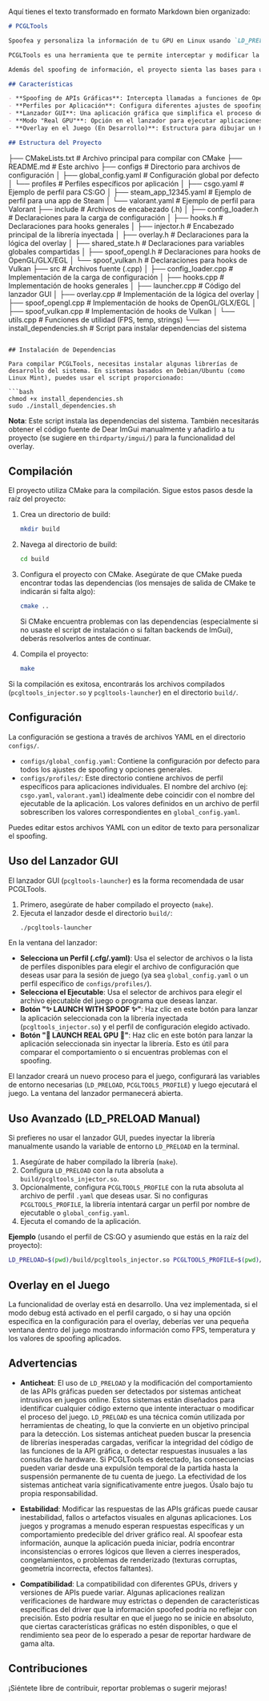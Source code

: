 Aquí tienes el texto transformado en formato Markdown bien organizado:

```markdown
# PCGLTools

Spoofea y personaliza la información de tu GPU en Linux usando `LD_PRELOAD` y un lanzador GUI.

PCGLTools es una herramienta que te permite interceptar y modificar la información que las aplicaciones obtienen sobre tu tarjeta gráfica (nombre, fabricante, VRAM, versiones de API, extensiones) en sistemas Linux. Utiliza la técnica de inyección de librerías (`LD_PRELOAD`) y proporciona una interfaz gráfica para facilitar la gestión de perfiles de configuración por aplicación.

Además del spoofing de información, el proyecto sienta las bases para un overlay en el juego que muestre datos en tiempo real y la configuración de spoofing activa.

## Características

- **Spoofing de APIs Gráficas**: Intercepta llamadas a funciones de OpenGL, GLX, EGL y Vulkan para modificar la información reportada sobre la GPU.
- **Perfiles por Aplicación**: Configura diferentes ajustes de spoofing (nombre, VRAM, versiones, extensiones) para cada juego o aplicación usando archivos de configuración YAML.
- **Lanzador GUI**: Una aplicación gráfica que simplifica el proceso de seleccionar perfiles y ejecutar programas con la inyección de la librería activada.
- **Modo "Real GPU"**: Opción en el lanzador para ejecutar aplicaciones sin inyección, mostrando la información real de tu hardware.
- **Overlay en el Juego (En Desarrollo)**: Estructura para dibujar un HUD dentro de las aplicaciones que muestre FPS, temperatura e información de spoofing.

## Estructura del Proyecto

```
├── CMakeLists.txt             # Archivo principal para compilar con CMake
├── README.md                  # Este archivo
├── configs                    # Directorio para archivos de configuración
│   ├── global_config.yaml     # Configuración global por defecto
│   └── profiles               # Perfiles específicos por aplicación
│       ├── csgo.yaml          # Ejemplo de perfil para CS:GO
│       ├── steam_app_12345.yaml # Ejemplo de perfil para una app de Steam
│       └── valorant.yaml      # Ejemplo de perfil para Valorant
├── include                    # Archivos de encabezado (.h)
│   ├── config_loader.h        # Declaraciones para la carga de configuración
│   ├── hooks.h                # Declaraciones para hooks generales
│   ├── injector.h             # Encabezado principal de la librería inyectada
│   ├── overlay.h              # Declaraciones para la lógica del overlay
│   ├── shared_state.h         # Declaraciones para variables globales compartidas
│   ├── spoof_opengl.h         # Declaraciones para hooks de OpenGL/GLX/EGL
│   └── spoof_vulkan.h         # Declaraciones para hooks de Vulkan
├── src                        # Archivos fuente (.cpp)
│   ├── config_loader.cpp      # Implementación de la carga de configuración
│   ├── hooks.cpp              # Implementación de hooks generales
│   ├── launcher.cpp           # Código del lanzador GUI
│   ├── overlay.cpp            # Implementación de la lógica del overlay
│   ├── spoof_opengl.cpp       # Implementación de hooks de OpenGL/GLX/EGL
│   ├── spoof_vulkan.cpp       # Implementación de hooks de Vulkan
│   └── utils.cpp              # Funciones de utilidad (FPS, temp, strings)
└── install_dependencies.sh    # Script para instalar dependencias del sistema
```

## Instalación de Dependencias

Para compilar PCGLTools, necesitas instalar algunas librerías de desarrollo del sistema. En sistemas basados en Debian/Ubuntu (como Linux Mint), puedes usar el script proporcionado:

```bash
chmod +x install_dependencies.sh
sudo ./install_dependencies.sh
```

**Nota**: Este script instala las dependencias del sistema. También necesitarás obtener el código fuente de Dear ImGui manualmente y añadirlo a tu proyecto (se sugiere en `thirdparty/imgui/`) para la funcionalidad del overlay.

## Compilación

El proyecto utiliza CMake para la compilación. Sigue estos pasos desde la raíz del proyecto:

1. Crea un directorio de build:
   ```bash
   mkdir build
   ```

2. Navega al directorio de build:
   ```bash
   cd build
   ```

3. Configura el proyecto con CMake. Asegúrate de que CMake pueda encontrar todas las dependencias (los mensajes de salida de CMake te indicarán si falta algo):
   ```bash
   cmake ..
   ```

   Si CMake encuentra problemas con las dependencias (especialmente si no usaste el script de instalación o si faltan backends de ImGui), deberás resolverlos antes de continuar.

4. Compila el proyecto:
   ```bash
   make
   ```

Si la compilación es exitosa, encontrarás los archivos compilados (`pcgltools_injector.so` y `pcgltools-launcher`) en el directorio `build/`.

## Configuración

La configuración se gestiona a través de archivos YAML en el directorio `configs/`.

- `configs/global_config.yaml`: Contiene la configuración por defecto para todos los ajustes de spoofing y opciones generales.
- `configs/profiles/`: Este directorio contiene archivos de perfil específicos para aplicaciones individuales. El nombre del archivo (ej: `csgo.yaml`, `valorant.yaml`) idealmente debe coincidir con el nombre del ejecutable de la aplicación. Los valores definidos en un archivo de perfil sobrescriben los valores correspondientes en `global_config.yaml`.

Puedes editar estos archivos YAML con un editor de texto para personalizar el spoofing.

## Uso del Lanzador GUI

El lanzador GUI (`pcgltools-launcher`) es la forma recomendada de usar PCGLTools.

1. Primero, asegúrate de haber compilado el proyecto (`make`).
2. Ejecuta el lanzador desde el directorio `build/`:
   ```bash
   ./pcgltools-launcher
   ```

En la ventana del lanzador:

- **Selecciona un Perfil (.cfg/.yaml)**: Usa el selector de archivos o la lista de perfiles disponibles para elegir el archivo de configuración que deseas usar para la sesión de juego (ya sea `global_config.yaml` o un perfil específico de `configs/profiles/`).
- **Selecciona el Ejecutable**: Usa el selector de archivos para elegir el archivo ejecutable del juego o programa que deseas lanzar.
- **Botón "✨ LAUNCH WITH SPOOF ✨"**: Haz clic en este botón para lanzar la aplicación seleccionada con la librería inyectada (`pcgltools_injector.so`) y el perfil de configuración elegido activado.
- **Botón "🔵 LAUNCH REAL GPU 🔵"**: Haz clic en este botón para lanzar la aplicación seleccionada sin inyectar la librería. Esto es útil para comparar el comportamiento o si encuentras problemas con el spoofing.

El lanzador creará un nuevo proceso para el juego, configurará las variables de entorno necesarias (`LD_PRELOAD`, `PCGLTOOLS_PROFILE`) y luego ejecutará el juego. La ventana del lanzador permanecerá abierta.

## Uso Avanzado (LD_PRELOAD Manual)

Si prefieres no usar el lanzador GUI, puedes inyectar la librería manualmente usando la variable de entorno `LD_PRELOAD` en la terminal.

1. Asegúrate de haber compilado la librería (`make`).
2. Configura `LD_PRELOAD` con la ruta absoluta a `build/pcgltools_injector.so`.
3. Opcionalmente, configura `PCGLTOOLS_PROFILE` con la ruta absoluta al archivo de perfil `.yaml` que deseas usar. Si no configuras `PCGLTOOLS_PROFILE`, la librería intentará cargar un perfil por nombre de ejecutable o `global_config.yaml`.
4. Ejecuta el comando de la aplicación.

**Ejemplo** (usando el perfil de CS:GO y asumiendo que estás en la raíz del proyecto):
```bash
LD_PRELOAD=$(pwd)/build/pcgltools_injector.so PCGLTOOLS_PROFILE=$(pwd)/configs/profiles/csgo.yaml /ruta/al/ejecutable/de/csgo
```

## Overlay en el Juego

La funcionalidad de overlay está en desarrollo. Una vez implementada, si el modo debug está activado en el perfil cargado, o si hay una opción específica en la configuración para el overlay, deberías ver una pequeña ventana dentro del juego mostrando información como FPS, temperatura y los valores de spoofing aplicados.

## Advertencias

- **Anticheat**: El uso de `LD_PRELOAD` y la modificación del comportamiento de las APIs gráficas pueden ser detectados por sistemas anticheat intrusivos en juegos online. Estos sistemas están diseñados para identificar cualquier código externo que intente interactuar o modificar el proceso del juego. `LD_PRELOAD` es una técnica común utilizada por herramientas de cheating, lo que la convierte en un objetivo principal para la detección. Los sistemas anticheat pueden buscar la presencia de librerías inesperadas cargadas, verificar la integridad del código de las funciones de la API gráfica, o detectar respuestas inusuales a las consultas de hardware. Si PCGLTools es detectado, las consecuencias pueden variar desde una expulsión temporal de la partida hasta la suspensión permanente de tu cuenta de juego. La efectividad de los sistemas anticheat varía significativamente entre juegos. Úsalo bajo tu propia responsabilidad.

- **Estabilidad**: Modificar las respuestas de las APIs gráficas puede causar inestabilidad, fallos o artefactos visuales en algunas aplicaciones. Los juegos y programas a menudo esperan respuestas específicas y un comportamiento predecible del driver gráfico real. Al spoofear esta información, aunque la aplicación pueda iniciar, podría encontrar inconsistencias o errores lógicos que lleven a cierres inesperados, congelamientos, o problemas de renderizado (texturas corruptas, geometría incorrecta, efectos faltantes).

- **Compatibilidad**: La compatibilidad con diferentes GPUs, drivers y versiones de APIs puede variar. Algunas aplicaciones realizan verificaciones de hardware muy estrictas o dependen de características específicas del driver que la información spoofed podría no reflejar con precisión. Esto podría resultar en que el juego no se inicie en absoluto, que ciertas características gráficas no estén disponibles, o que el rendimiento sea peor de lo esperado a pesar de reportar hardware de gama alta.

## Contribuciones

¡Siéntete libre de contribuir, reportar problemas o sugerir mejoras!
```
